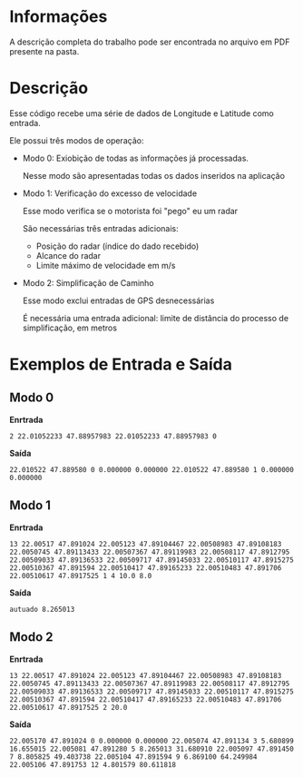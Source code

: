 
# Informações

A descrição completa do trabalho pode ser encontrada no arquivo em PDF presente na pasta.

# Descrição

Esse código recebe uma série de dados de Longitude e Latitude como entrada. 

Ele possui três modos de operação:

- Modo 0: Exiobição de todas as informações já processadas.
    
    Nesse modo são apresentadas todas os dados inseridos na aplicação

- Modo 1: Verificação do excesso de velocidade
    
    Esse modo verifica se o motorista foi "pego" eu um radar

    São necessárias três entradas adicionais:

    * Posição do radar (índice do dado recebido)
    * Alcance do radar
    * Limite máximo de velocidade em m/s

- Modo 2: Simplificação de Caminho

    Esse modo exclui entradas de GPS desnecessárias

    É necessária uma entrada adicional: limite de distância do processo de simplificação, em metros


# Exemplos de Entrada e Saída

## Modo 0

**Enrtrada**

``2
22.01052233 47.88957983
22.01052233 47.88957983
0``

**Saída**

``
22.010522 47.889580 0 0.000000 0.000000
22.010522 47.889580 1 0.000000 0.000000
``

## Modo 1

**Enrtrada**

``
13
22.00517 47.891024
22.005123 47.89104467
22.00508983 47.89108183
22.0050745 47.89113433
22.00507367 47.89119983
22.00508117 47.8912795
22.00509033 47.89136533
22.00509717 47.89145033
22.00510117 47.8915275
22.00510367 47.891594
22.00510417 47.89165233
22.00510483 47.891706
22.00510617 47.8917525
1
4
10.0
8.0
``

**Saída**

``autuado
8.265013``

## Modo 2

**Enrtrada**

``13
22.00517 47.891024
22.005123 47.89104467
22.00508983 47.89108183
22.0050745 47.89113433
22.00507367 47.89119983
22.00508117 47.8912795
22.00509033 47.89136533
22.00509717 47.89145033
22.00510117 47.8915275
22.00510367 47.891594
22.00510417 47.89165233
22.00510483 47.891706
22.00510617 47.8917525
2
20.0``

**Saída**

``22.005170 47.891024 0 0.000000 0.000000
22.005074 47.891134 3 5.680899 16.655015
22.005081 47.891280 5 8.265013 31.680910
22.005097 47.891450 7 8.805825 49.403738
22.005104 47.891594 9 6.869100 64.249984
22.005106 47.891753 12 4.801579 80.611818``
